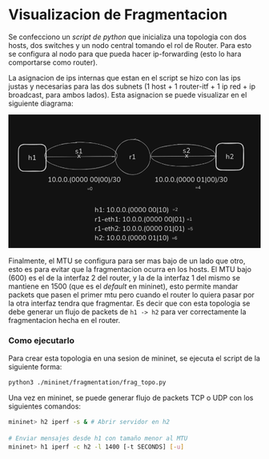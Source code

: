 # Visualizacion de Fragmentacion

Se confecciono un *script de python* que inicializa una topologia con
dos hosts, dos switches y un nodo central tomando el rol de Router.
Para esto se configura al nodo para que pueda hacer ip-forwarding (esto lo hara comportarse
como router).

La asignacion de ips internas que estan en el script se hizo con las ips justas y necesarias
para las dos subnets (1 host + 1 router-itf + 1 ip red + ip broadcast,
para ambos lados). Esta asignacion se puede visualizar en el siguiente diagrama:

![subnet](./img/frag_subnet.png)

Finalmente, el MTU se configura para ser mas bajo de un lado que otro, esto es para evitar
que la fragmentacion ocurra en los hosts. El MTU bajo (600) es el de la interfaz 2 del router,
y la de la interfaz 1 del mismo se mantiene en 1500 (que es el *default* en mininet),
esto permite mandar packets que pasen el primer mtu pero cuando el router lo quiera pasar por la otra interfaz
tendra que fragmentar. Es decir que con esta topologia se debe generar un flujo de packets de `h1 -> h2`
para ver correctamente la fragmentacion hecha en el router.

### Como ejecutarlo

Para crear esta topologia en una sesion de mininet, se ejecuta el script de la siguiente forma:

```bash
python3 ./mininet/fragmentation/frag_topo.py
```

Una vez en mininet, se puede generar flujo de packets TCP o UDP con los siguientes comandos:

```bash
mininet> h2 iperf -s & # Abrir servidor en h2

# Enviar mensajes desde h1 con tamaño menor al MTU
mininet> h1 iperf -c h2 -l 1400 [-t SECONDS] [-u]
```

